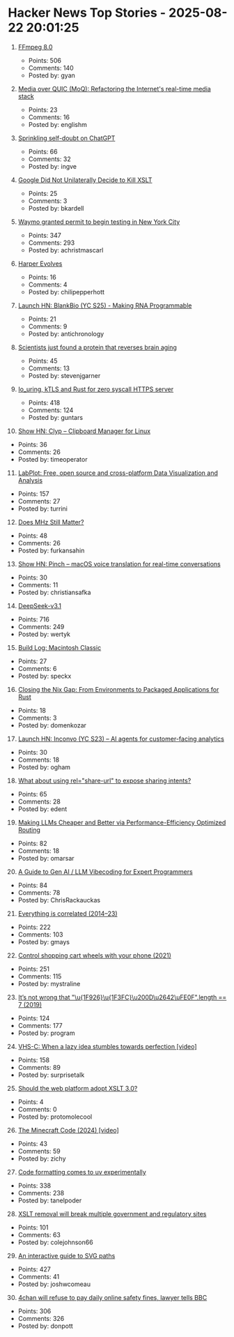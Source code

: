 # Hacker News Top Stories - 2025-08-22 20:01:25

1. [FFmpeg 8.0](https://ffmpeg.org/index.html#pr8.0)
   - Points: 506
   - Comments: 140
   - Posted by: gyan

2. [Media over QUIC (MoQ): Refactoring the Internet's real-time media stack](https://blog.cloudflare.com/moq/)
   - Points: 23
   - Comments: 16
   - Posted by: englishm

3. [Sprinkling self-doubt on ChatGPT](https://justin.searls.co/posts/sprinkling-self-doubt-on-chatgpt/)
   - Points: 66
   - Comments: 32
   - Posted by: ingve

4. [Google Did Not Unilaterally Decide to Kill XSLT](https://meyerweb.com/eric/thoughts/2025/08/22/no-google-did-not-unilaterally-decide-to-kill-xslt/)
   - Points: 25
   - Comments: 3
   - Posted by: bkardell

5. [Waymo granted permit to begin testing in New York City](https://www.cnbc.com/2025/08/22/waymo-permit-new-york-city-nyc-rides.html)
   - Points: 347
   - Comments: 293
   - Posted by: achristmascarl

6. [Harper Evolves](https://elijahpotter.dev/articles/harper_evolves)
   - Points: 16
   - Comments: 4
   - Posted by: chilipepperhott

7. [Launch HN: BlankBio (YC S25) - Making RNA Programmable](undefined)
   - Points: 21
   - Comments: 9
   - Posted by: antichronology

8. [Scientists just found a protein that reverses brain aging](https://www.sciencedaily.com/releases/2025/08/250820000808.htm)
   - Points: 45
   - Comments: 13
   - Posted by: stevenjgarner

9. [Io_uring, kTLS and Rust for zero syscall HTTPS server](https://blog.habets.se/2025/04/io-uring-ktls-and-rust-for-zero-syscall-https-server.html)
   - Points: 418
   - Comments: 124
   - Posted by: guntars

10. [Show HN: Clyp – Clipboard Manager for Linux](https://github.com/murat-cileli/clyp)
   - Points: 36
   - Comments: 26
   - Posted by: timeoperator

11. [LabPlot: Free, open source and cross-platform Data Visualization and Analysis](https://labplot.org/)
   - Points: 157
   - Comments: 27
   - Posted by: turrini

12. [Does MHz Still Matter?](https://www.ubicloud.com/blog/does-mhz-still-matter)
   - Points: 48
   - Comments: 26
   - Posted by: furkansahin

13. [Show HN: Pinch – macOS voice translation for real-time conversations](https://www.startpinch.com/)
   - Points: 30
   - Comments: 11
   - Posted by: christiansafka

14. [DeepSeek-v3.1](https://api-docs.deepseek.com/news/news250821)
   - Points: 716
   - Comments: 249
   - Posted by: wertyk

15. [Build Log: Macintosh Classic](https://www.jeffgeerling.com/blog/2025/build-log-macintosh-classic)
   - Points: 27
   - Comments: 6
   - Posted by: speckx

16. [Closing the Nix Gap: From Environments to Packaged Applications for Rust](https://devenv.sh/blog/2025/08/22/closing-the-nix-gap-from-environments-to-packaged-applications-for-rust/)
   - Points: 18
   - Comments: 3
   - Posted by: domenkozar

17. [Launch HN: Inconvo (YC S23) – AI agents for customer-facing analytics](undefined)
   - Points: 30
   - Comments: 18
   - Posted by: ogham

18. [What about using rel="share-url" to expose sharing intents?](https://shkspr.mobi/blog/2025/08/what-about-using-relshare-url-to-expose-sharing-intents/)
   - Points: 65
   - Comments: 28
   - Posted by: edent

19. [Making LLMs Cheaper and Better via Performance-Efficiency Optimized Routing](https://arxiv.org/abs/2508.12631)
   - Points: 82
   - Comments: 18
   - Posted by: omarsar

20. [A Guide to Gen AI / LLM Vibecoding for Expert Programmers](https://www.stochasticlifestyle.com/a-guide-to-gen-ai-llm-vibecoding-for-expert-programmers/)
   - Points: 84
   - Comments: 78
   - Posted by: ChrisRackauckas

21. [Everything is correlated (2014–23)](https://gwern.net/everything)
   - Points: 222
   - Comments: 103
   - Posted by: gmays

22. [Control shopping cart wheels with your phone (2021)](https://www.begaydocrime.com/)
   - Points: 251
   - Comments: 115
   - Posted by: mystraline

23. [It’s not wrong that "\u{1F926}\u{1F3FC}\u200D\u2642\uFE0F".length == 7 (2019)](https://hsivonen.fi/string-length/)
   - Points: 124
   - Comments: 177
   - Posted by: program

24. [VHS-C: When a lazy idea stumbles towards perfection [video]](https://www.youtube.com/watch?v=HFYWHeBhYbM)
   - Points: 158
   - Comments: 89
   - Posted by: surprisetalk

25. [Should the web platform adopt XSLT 3.0?](https://github.com/whatwg/html/issues/11578)
   - Points: 4
   - Comments: 0
   - Posted by: protomolecool

26. [The Minecraft Code (2024) [video]](https://www.youtube.com/watch?v=nz2LeXwJOyI)
   - Points: 43
   - Comments: 59
   - Posted by: zichy

27. [Code formatting comes to uv experimentally](https://pydevtools.com/blog/uv-format-code-formatting-comes-to-uv-experimentally/)
   - Points: 338
   - Comments: 238
   - Posted by: tanelpoder

28. [XSLT removal will break multiple government and regulatory sites](https://github.com/whatwg/html/issues/11582)
   - Points: 101
   - Comments: 63
   - Posted by: colejohnson66

29. [An interactive guide to SVG paths](https://www.joshwcomeau.com/svg/interactive-guide-to-paths/)
   - Points: 427
   - Comments: 41
   - Posted by: joshwcomeau

30. [4chan will refuse to pay daily online safety fines, lawyer tells BBC](https://www.bbc.co.uk/news/articles/cq68j5g2nr1o)
   - Points: 306
   - Comments: 326
   - Posted by: donpott

